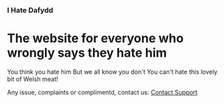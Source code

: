 ### I Hate Dafydd

# The website for everyone who wrongly says they hate him

You think you hate him
But we all know you don't
You can't hate this lovely bit of Welsh meat!

Any issue, complaints or complimentd, contact us:
[Contact Support](mailto:Support@dprindustries.co.uk)
